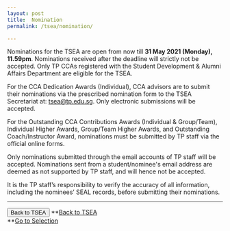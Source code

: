 ```yaml
---
layout: post
title:  Nomination
permalink: /tsea/nomination/

---
```

Nominations for the TSEA are open from now till <b>31 May 2021 (Monday), 11.59pm</b>. Nominations received after the deadline will strictly not be accepted.
Only TP CCAs registered with the Student Development & Alumni Affairs Department are eligible for the TSEA.

For the CCA Dedication Awards (Individual), CCA advisors are to submit their nominations via the prescribed nomination form to the TSEA Secretariat at: <a href="mailto:tsea@tp.edu.sg">tsea@tp.edu.sg</a>. Only electronic submissions will be accepted.

For the Outstanding CCA Contributions Awards (Individual & Group/Team), Individual Higher Awards, Group/Team Higher Awards, and Outstanding Coach/Instructor Award, nominations must be submitted by TP staff via the official online forms. 

Only nominations submitted through the email accounts of TP staff will be accepted. Nominations sent from a student/nominee's email address are deemed as not supported by TP staff, and will hence not be accepted.

It is the TP staff’s responsibility to verify the accuracy of all information, including the nominees’ SEAL records, before submitting their nominations. 

---
<button onclick="/be-involved/tsea2021/">Back to TSEA</button>
**[Back to TSEA](/be-involved/tsea2021/)<br>
**[Go to Selection](/tsea/selection/)
